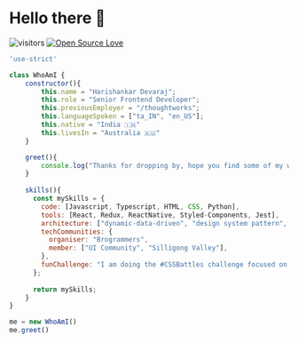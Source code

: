 # Hello there 👋

![visitors](https://visitor-badge.laobi.icu/badge?page_id=Hari-Shankar-3296)
[![Open Source Love](https://badges.frapsoft.com/os/v3/open-source.svg?v=103)](https://github.com/ellerbrock/open-source-badges/)


```javascript
'use-strict'

class WhoAmI {
    constructor(){
        this.name = "Harishankar Devaraj";
        this.role = "Senior Frontend Developer";
        this.previousEmployer = "/thoughtworks";
        this.languageSpoken = ["ta_IN", "en_US"];
        this.native = "India 🇮🇳"
        this.livesIn = "Australia 🇦🇺"
    }

    greet(){
        console.log("Thanks for dropping by, hope you find some of my work interesting.")
    }
    
    skills(){
      const mySkills = {
        code: [Javascript, Typescript, HTML, CSS, Python],
        tools: [React, Redux, ReactNative, Styled-Components, Jest],
        architecture: ["dynamic-data-driven", "design system pattern", "mobile-first-approach],
        techCommunities: {
          organiser: "Brogrammers",
          member: ["UI Community", "Silligong Valley"],
        },
        funChallenge: "I am doing the #CSSBattles challenge focused on CSS Fun"
      };
      
      return mySkills;
    }
}

me = new WhoAmI()
me.greet()
```

